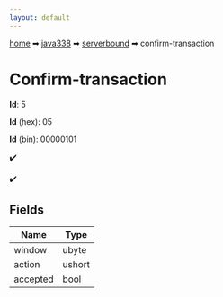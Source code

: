 ```yaml
---
layout: default
---
```


[home](/) ➡ [java338](/protocol/java338) ➡ [serverbound](/protocol/java338/serverbound) ➡ confirm-transaction

# Confirm-transaction

**Id**: 5

**Id** (hex): 05

**Id** (bin): 00000101

✔️

✔️

## Fields

Name | Type
---|---
window | ubyte
action | ushort
accepted | bool

